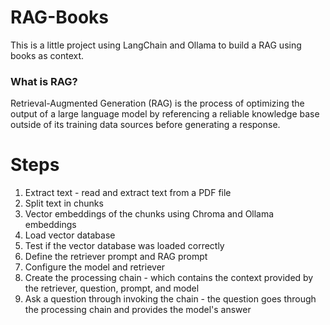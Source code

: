 # RAG-Books
This is a little project using LangChain and Ollama to build a RAG using books as context. 

### What is RAG?
Retrieval-Augmented Generation (RAG) is the process of optimizing the output of a large language model by referencing a reliable knowledge base outside of its training data sources before generating a response.


# Steps

1. Extract text - read and extract text from a PDF file
2. Split text in chunks
3. Vector embeddings of the chunks using Chroma and Ollama embeddings
4. Load vector database
5. Test if the vector database was loaded correctly
6. Define the retriever prompt and RAG prompt
7. Configure the model and retriever
8. Create the processing chain - which contains the context provided by the retriever, question, prompt, and model
9. Ask a question through invoking the chain - the question goes through the processing chain and provides the model's answer